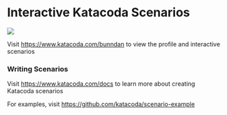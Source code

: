 # Interactive Katacoda Scenarios

[![](http://shields.katacoda.com/katacoda/bunndan/count.svg)](https://www.katacoda.com/bunndan "Get your profile on Katacoda.com")

Visit https://www.katacoda.com/bunndan to view the profile and interactive scenarios

### Writing Scenarios
Visit https://www.katacoda.com/docs to learn more about creating Katacoda scenarios

For examples, visit https://github.com/katacoda/scenario-example

